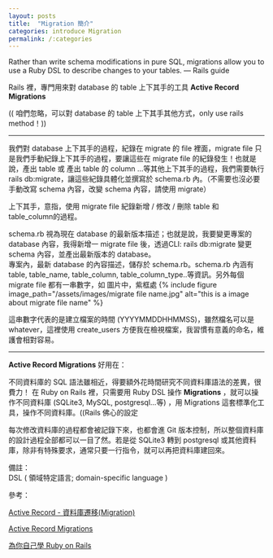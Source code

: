 ```yaml
---
layout: posts
title:  "Migration 簡介"
categories: introduce Migration 
permalink: /:categories
---
```

Rather than write schema modifications in pure SQL, migrations allow you to use a Ruby DSL to describe changes to your tables. — Rails guide

Rails 裡，專門用來對 database 的 table 上下其手的工具 **Active Record Migrations** 

(( 咱們忽略，可以對 database 的 table 上下其手其他方式，only use rails method！))

***

我們對 database 上下其手的過程，紀錄在 migrate 的 file 裡面，migrate file 只是我們手動紀錄上下其手的過程，要讓這些在 migrate file 的紀錄發生！也就是說，產出 table 或 產出 table 的 column ...等其他上下其手的過程，我們需要執行 rails db:migrate，讓這些紀錄具體化並撰寫於 schema.rb 內。（不需要也沒必要手動改寫 schema 內容，改變 schema 內容，請使用 migrate）

上下其手，意指，使用 migrate file 紀錄新增 / 修改 / 刪除 table 和 table_column的過程。

schema.rb 視為現在 database 的最新版本描述；也就是說，我要變更專案的 database 內容，我得新增一 migrate file 後，透過CLI: rails db:migrate 變更 schema 內容，並產出最新版本的 database。<br>
專案內，最新 database 的內容描述，儲存於 schema.rb。schema.rb 內涵有table, table_name, table_column, table_column_type..等資訊。另外每個 migrate file 都有一串數字，如 圖片中，紫框處
{% include figure image_path="/assets/images/migrate file name.jpg" alt="this is a image about migrate file name"  %}

這串數字代表的是建立檔案的時間 (YYYYMMDDHHMMSS)，雖然檔名可以是 whatever，這裡使用 create_users 方便我在檢視檔案，我習慣有意義的命名，維護會相對容易。

***

**Active Record Migrations** 好用在：

不同資料庫的 SQL 語法雖相近，得要額外花時間研究不同資料庫語法的差異，很費力！
在 Ruby on Rails 裡，只需要用 Ruby DSL 操作 **Migrations** ，就可以操作不同資料庫 (SQLite3, MySQL, postgresql...等) ，用 Migrations 這套標準化工具，操作不同資料庫。((Rails 佛心的設定

每次修改資料庫的過程都會被記錄下來，也都會進 Git 版本控制，所以整個資料庫的設計過程全部都可以一目了然。若是從 SQLite3 轉到 postgresql 或其他資料庫，除非有特殊要求，通常只要一行指令，就可以再把資料庫建回來。

備註：<br>
DSL ( 領域特定語言; domain-specific language )

參考：

[Active Record - 資料庫遷移(Migration)](https://ihower.tw/rails/migrations.html)

[Active Record Migrations](https://edgeguides.rubyonrails.org/active_record_migrations.html)

[為你自己學 Ruby on Rails](https://railsbook.tw/chapters/17-model-migration)